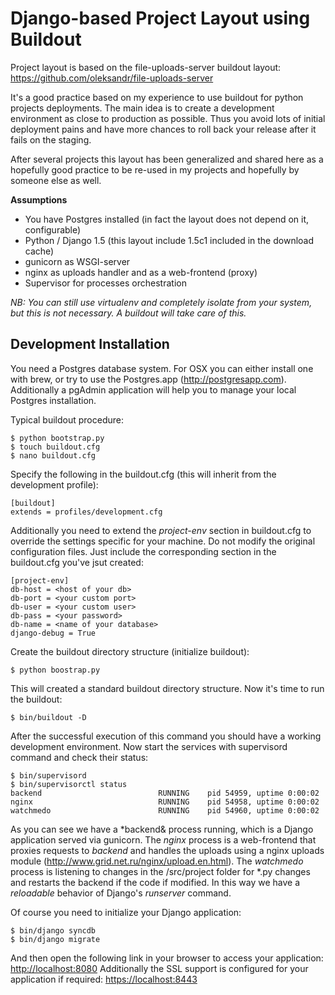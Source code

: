 Django-based Project Layout using Buildout
===================

Project layout is based on the file-uploads-server buildout layout:
<https://github.com/oleksandr/file-uploads-server>

It's a good practice based on my experience to use buildout for python projects deployments.
The main idea is to create a development environment as close to production as possible. Thus you avoid
lots of initial deployment pains and have more chances to roll back your release after it fails on the staging.

After several projects this layout has been generalized and shared here as a hopefully good practice to be re-used in my projects and hopefully by someone else as well.

**Assumptions**
* You have Postgres installed (in fact the layout does not depend on it, configurable)
* Python / Django 1.5 (this layout include 1.5c1 included in the download cache)
* gunicorn as WSGI-server
* nginx as uploads handler and as a web-frontend (proxy)
* Supervisor for processes orchestration

*NB: You can still use virtualenv and completely isolate from your system, but this is not necessary.
A buildout will take care of this.*

Development Installation
-------------

You need a Postgres database system. For OSX you can either install one with brew, or try to use
the Postgres.app (http://postgresapp.com). Additionally a pgAdmin application will help you
to manage your local Postgres installation.

Typical buildout procedure:

    $ python bootstrap.py
    $ touch buildout.cfg
    $ nano buildout.cfg

Specify the following in the buildout.cfg (this will inherit from the development profile):

    [buildout]
    extends = profiles/development.cfg

Additionally you need to extend the *project-env* section in buildout.cfg to override the settings specific for your machine.
Do not modify the original configuration files. Just include the corresponding section in the buildout.cfg you've jsut created:

    [project-env]
    db-host = <host of your db>
    db-port = <your custom port>
    db-user = <your custom user>
    db-pass = <your password>
    db-name = <name of your database>
    django-debug = True

Create the buildout directory structure (initialize buildout):

    $ python boostrap.py

This will created a standard buildout directory structure. Now it's time to run the buildout:

    $ bin/buildout -D

After the successful execution of this command you should have a working development environment.
Now start the services with supervisord command and check their status:

    $ bin/supervisord
    $ bin/supervisorctl status
    backend                          RUNNING    pid 54959, uptime 0:00:02
    nginx                            RUNNING    pid 54958, uptime 0:00:02
    watchmedo                        RUNNING    pid 54960, uptime 0:00:02

As you can see we have a *backend& process running, which is a Django application served via gunicorn.
The *nginx* process is a web-frontend that proxies requests to *backend* and handles the uploads using
a nginx uploads module (<http://www.grid.net.ru/nginx/upload.en.html>).
The *watchmedo* process is listening to changes in the <root>/src/project folder for *.py changes and 
restarts the backend if the code if modified. In this way we have a *reloadable* behavior of Django's *runserver*
command.

Of course you need to initialize your Django application:

    $ bin/django syncdb
    $ bin/django migrate

And then open the following link in your browser to access your application: <http://localhost:8080> 
Additionally the SSL support is configured for your application if required: <https://localhost:8443>

